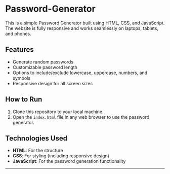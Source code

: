 # Password-Generator

This is a simple Password Generator built using HTML, CSS, and JavaScript. The website is fully responsive and works seamlessly on laptops, tablets, and phones.

## Features
- Generate random passwords
- Customizable password length
- Options to include/exclude lowercase, uppercase, numbers, and symbols
- Responsive design for all screen sizes

## How to Run
1. Clone this repository to your local machine.
2. Open the `index.html` file in any web browser to use the password generator.

## Technologies Used
- **HTML**: For the structure
- **CSS**: For styling (including responsive design)
- **JavaScript**: For the password generation functionality

---
